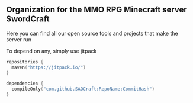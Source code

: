 ## Organization for the MMO RPG Minecraft server SwordCraft

Here you can find all our open source tools and projects that make the server run

To depend on any, simply use jitpack

```kotlin
repositories {
  maven("https://jitpack.io/")
}

dependencies {
  compileOnly("com.github.SAOCraft:RepoName:CommitHash")
}
```
